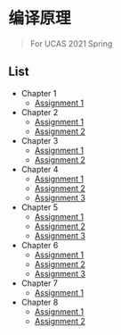 # 编译原理
> For UCAS 2021 Spring

## List
* Chapter 1
  * [Assignment 1](Chapter1/Assignment1.md)
* Chapter 2
  * [Assignment 1](Chapter2/Assignment1.md)
  * [Assignment 2](Chapter2/Assignment2.md)
* Chapter 3
  * [Assignment 1](Chapter3/Assignment1.md)
  * [Assignment 2](Chapter3/Assignment2.md)
* Chapter 4
  * [Assignment 1](Chapter4/Assignment1.md)
  * [Assignment 2](Chapter4/Assignment2.md)
  * [Assignment 3](Chapter4/Assignment3.md)
* Chapter 5
  * [Assignment 1](Chapter5/Assignment1.md)
  * [Assignment 2](Chapter5/Assignment2.md)
  * [Assignment 3](Chapter5/Assignment3.md)
* Chapter 6
  * [Assignment 1](Chapter6/Assignment1.md)
  * [Assignment 2](Chapter6/Assignment2.md)
  * [Assignment 3](Chapter6/Assignment3.md)
* Chapter 7
  * [Assignment 1](Chapter7/Assignment1.md)
* Chapter 8
  * [Assignment 1](Chapter8/Assignment1.md)
  * [Assignment 2](Chapter8/Assignment2.md)